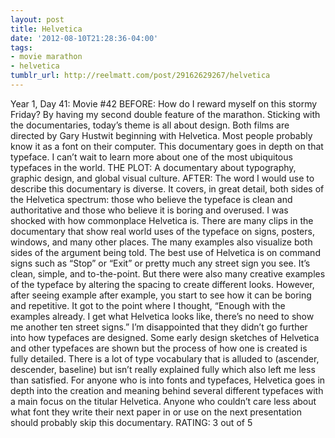 ```yaml
---
layout: post
title: Helvetica
date: '2012-08-10T21:28:36-04:00'
tags:
- movie marathon
- helvetica
tumblr_url: http://reelmatt.com/post/29162629267/helvetica
---
```

Year 1, Day 41: Movie #42
BEFORE: How do I reward myself on this stormy Friday? By having my second double feature of the marathon. Sticking with the documentaries, today’s theme is all about design. Both films are directed by Gary Hustwit beginning with Helvetica. Most people probably know it as a font on their computer. This documentary goes in depth on that typeface. I can’t wait to learn more about one of the most ubiquitous typefaces in the world.
THE PLOT: A documentary about typography, graphic design, and global visual culture.
AFTER: The word I would use to describe this documentary is diverse. It covers, in great detail, both sides of the Helvetica spectrum: those who believe the typeface is clean and authoritative and those who believe it is boring and overused.
I was shocked with how commonplace Helvetica is. There are many clips in the documentary that show real world uses of the typeface on signs, posters, windows, and many other places. The many examples also visualize both sides of the argument being told. The best use of Helvetica is on command signs such as “Stop” or “Exit” or pretty much any street sign you see. It’s clean, simple, and to-the-point. But there were also many creative examples of the typeface by altering the spacing to create different looks. However, after seeing example after example, you start to see how it can be boring and repetitive. It got to the point where I thought, “Enough with the examples already. I get what Helvetica looks like, there’s no need to show me another ten street signs.”
I’m disappointed that they didn’t go further into how typefaces are designed. Some early design sketches of Helvetica and other typefaces are shown but the process of how one is created is fully detailed. There is a lot of type vocabulary that is alluded to (ascender, descender, baseline) but isn’t really explained fully which also left me less than satisfied.
For anyone who is into fonts and typefaces, Helvetica goes in depth into the creation and meaning behind several different typefaces with a main focus on the titular Helvetica. Anyone who couldn’t care less about what font they write their next paper in or use on the next presentation should probably skip this documentary.
RATING: 3 out of 5
